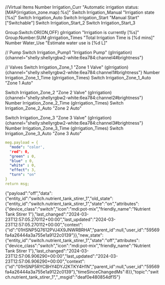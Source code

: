//Virtual Items
Number Irrigation_Curr "Automatic irrigation status: [MAP(irrigation_zone.map):%s]"
Switch Irrigation_Manual "Irrigation state [%s]"
Switch Irrigation_Auto
Switch Irrigation_Start "Manual Start" ["Switchable"]
Switch Irrigation_Start_2
Switch Irrigation_Start_3

Group:Switch:OR(ON,OFF) gIrrigation "Irrigation is currently [%s]"
Group:Number:SUM gIrrigation_Times "Total Irrigation Time is [%d mins]"
Number Water_Use "Estimate water use is [%d L]"

// Pump
Switch Irrigation_Pump1    "Irrigation Pump"  (gIrrigation) {channel="shelly:shellyrgbw2-white:6ea784:channel4#brightness"}

// Valves
Switch Irrigation_Zone_1     "Zone 1 Valve"    (gIrrigation)  {channel="shelly:shellyrgbw2-white:6ea784:channel1#brightness"}
Number Irrigation_Zone_1_Time (gIrrigation_Times)
Switch Irrigation_Zone_1_Auto "Zone 1 Auto"

Switch Irrigation_Zone_2     "Zone 2 Valve"     (gIrrigation) {channel="shelly:shellyrgbw2-white:6ea784:channel2#brightness"}
Number Irrigation_Zone_2_Time (gIrrigation_Times)
Switch Irrigation_Zone_2_Auto "Zone 2 Auto"

Switch Irrigation_Zone_3     "Zone 3 Valve"     (gIrrigation) {channel="shelly:shellyrgbw2-white:6ea784:channel3#brightness"}
Number Irrigation_Zone_3_Time (gIrrigation_Times)
Switch Irrigation_Zone_3_Auto "Zone 3 Auto"

``` yaml
meg.payload = {
  "mode": "color',
  "red": 0,
  "green" : 0,
  "blue" : 0,
  "white" : 0,
  "effect": 3,
  "turn": "on"
}
return msg;
```

{"payload":"off","data":{"entity_id":"switch.nutrient_tank_stirer_1","old_state":{"entity_id":"switch.nutrient_tank_stirer_1","state":"on","attributes":{"device_class":"switch","icon":"mdi:pot-mix","friendly_name":"Nutrient Tank Stirer 1"},"last_changed":"2024-03-23T12:57:05.270112+00:00","last_updated":"2024-03-23T12:57:05.270112+00:00","context":{"id":"01HSNP5Q7612PVJ4X9JNWRBRHA","parent_id":null,"user_id":"59569fa4a26444a3a755e1a9122c0139"}},"new_state":{"entity_id":"switch.nutrient_tank_stirer_1","state":"off","attributes":{"device_class":"switch","icon":"mdi:pot-mix","friendly_name":"Nutrient Tank Stirer 1"},"last_changed":"2024-03-23T12:57:06.906290+00:00","last_updated":"2024-03-23T12:57:06.906290+00:00","context":{"id":"01HSNP5RYCBHY4DYJ2KTKY4H1N","parent_id":null,"user_id":"59569fa4a26444a3a755e1a9122c0139"},"timeSinceChangedMs":8}},"topic":"switch.nutrient_tank_stirer_1","_msgid":"deaf0e480854df15"}